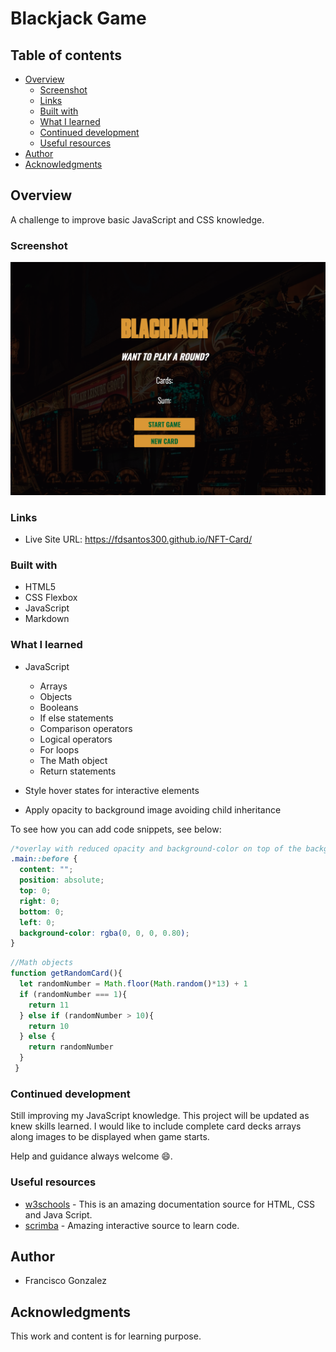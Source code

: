 # Blackjack Game


## Table of contents

- [Overview](#overview)
  - [Screenshot](#screenshot)
  - [Links](#links)
  - [Built with](#built-with)
  - [What I learned](#what-i-learned)
  - [Continued development](#continued-development)
  - [Useful resources](#useful-resources)
- [Author](#author)
- [Acknowledgments](#acknowledgments)

## Overview

A challenge to improve basic JavaScript and CSS knowledge.

### Screenshot

![](https://github.com/fdsantos300/Blackjack-game-/blob/main/Screenshot-bj.png)


### Links


- Live Site URL: https://fdsantos300.github.io/NFT-Card/


### Built with

- HTML5
- CSS Flexbox
- JavaScript
- Markdown

### What I learned

- JavaScript
  - Arrays
  - Objects
  - Booleans
  - If else statements
  - Comparison operators
  - Logical operators
  - For loops
  - The Math object
  - Return statements

- Style hover states for interactive elements
- Apply opacity to background image avoiding child inheritance

To see how you can add code snippets, see below:

```CSS
/*overlay with reduced opacity and background-color on top of the background image*/
.main::before {
  content: "";
  position: absolute;
  top: 0;
  right: 0;
  bottom: 0;
  left: 0;
  background-color: rgba(0, 0, 0, 0.80);
}
```
```JavaScript
//Math objects
function getRandomCard(){
  let randomNumber = Math.floor(Math.random()*13) + 1
  if (randomNumber === 1){
    return 11
  } else if (randomNumber > 10){
    return 10
  } else {
    return randomNumber
  }
 }
```

### Continued development

Still improving my JavaScript knowledge. This project will be updated as knew skills learned. I would like to include complete card decks arrays along images to be displayed when game starts.

Help and guidance always welcome 😄.


### Useful resources

- [w3schools](https://www.w3schools.com/) - This is an amazing documentation source for HTML, CSS and Java Script.
- [scrimba](https://scrimba.com/learn/learnjavascript) - Amazing interactive source to learn code.


## Author

- Francisco Gonzalez

## Acknowledgments

This work and content is for learning purpose.
